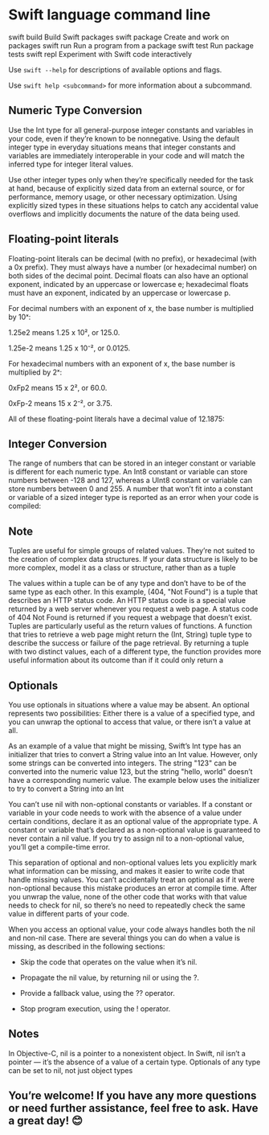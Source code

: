 # Swift language command line
  
  swift build      Build Swift packages
  swift package    Create and work on packages
  swift run        Run a program from a package
  swift test       Run package tests
  swift repl       Experiment with Swift code interactively

  Use `swift --help` for descriptions of available options and flags.

  Use `swift help <subcommand>` for more information about a subcommand.

## Numeric Type Conversion

Use the Int type for all general-purpose integer constants and variables in your code, even if they’re known to be nonnegative. Using the default integer type in everyday situations means that integer constants and variables are immediately interoperable in your code and will match the inferred type for integer literal values.

Use other integer types only when they’re specifically needed for the task at hand, because of explicitly sized data from an external source, or for performance, memory usage, or other necessary optimization. Using explicitly sized types in these situations helps to catch any accidental value overflows and implicitly documents the nature of the data being used.

## Floating-point literals

Floating-point literals can be decimal (with no prefix), or hexadecimal (with a 0x prefix). They must always have a number (or hexadecimal number) on both sides of the decimal point. Decimal floats can also have an optional exponent, indicated by an uppercase or lowercase e; hexadecimal floats must have an exponent, indicated by an uppercase or lowercase p.

For decimal numbers with an exponent of x, the base number is multiplied by 10ˣ:

1.25e2 means 1.25 x 10², or 125.0.

1.25e-2 means 1.25 x 10⁻², or 0.0125.

For hexadecimal numbers with an exponent of x, the base number is multiplied by 2ˣ:

0xFp2 means 15 x 2², or 60.0.

0xFp-2 means 15 x 2⁻², or 3.75.

All of these floating-point literals have a decimal value of 12.1875:

## Integer Conversion

The range of numbers that can be stored in an integer constant or variable is different for each numeric type. An Int8 constant or variable can store numbers between -128 and 127, whereas a UInt8 constant or variable can store numbers between 0 and 255. A number that won’t fit into a constant or variable of a sized integer type is reported as an error when your code is compiled:

## Note

Tuples are useful for simple groups of related values. They’re not suited to the creation of complex data structures. If your data structure is likely to be more complex, model it as a class or structure, rather than as a tuple

The values within a tuple can be of any type and don’t have to be of the same type as each other.
In this example, (404, "Not Found") is a tuple that describes an HTTP status code. An HTTP status code is a special value returned by a web server whenever you request a web page. A status code of 404 Not Found is returned if you request a webpage that doesn’t exist.
Tuples are particularly useful as the return values of functions. A function that tries to retrieve a web page might return the (Int, String) tuple type to describe the success or failure of the page retrieval. By returning a tuple with two distinct values, each of a different type, the function provides more useful information about its outcome than if it could only return a

## Optionals

You use optionals in situations where a value may be absent. An optional represents two possibilities: Either there is a value of a specified type, and you can unwrap the optional to access that value, or there isn’t a value at all.

As an example of a value that might be missing, Swift’s Int type has an initializer that tries to convert a String value into an Int value. However, only some strings can be converted into integers. The string "123" can be converted into the numeric value 123, but the string "hello, world" doesn’t have a corresponding numeric value. The example below uses the initializer to try to convert a String into an Int

You can’t use nil with non-optional constants or variables. If a constant or variable in your code needs to work with the absence of a value under certain conditions, declare it as an optional value of the appropriate type. A constant or variable that’s declared as a non-optional value is guaranteed to never contain a nil value. If you try to assign nil to a non-optional value, you’ll get a compile-time error.

This separation of optional and non-optional values lets you explicitly mark what information can be missing, and makes it easier to write code that handle missing values. You can’t accidentally treat an optional as if it were non-optional because this mistake produces an error at compile time. After you unwrap the value, none of the other code that works with that value needs to check for nil, so there’s no need to repeatedly check the same value in different parts of your code.

When you access an optional value, your code always handles both the nil and non-nil case. There are several things you can do when a value is missing, as described in the following sections:

- Skip the code that operates on the value when it’s nil.

- Propagate the nil value, by returning nil or using the ?.

- Provide a fallback value, using the ?? operator.

- Stop program execution, using the ! operator.

## Notes

In Objective-C, nil is a pointer to a nonexistent object. In Swift, nil isn’t a pointer — it’s the absence of a value of a certain type. Optionals of any type can be set to nil, not just object types

## You’re welcome! If you have any more questions or need further assistance, feel free to ask. Have a great day! 😊
